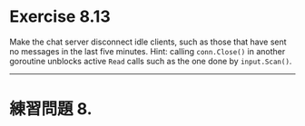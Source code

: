 # Exercise 8.13
Make the chat server disconnect idle clients, such as those that have sent no messages in the last five minutes. Hint: calling `conn.Close()` in another goroutine unblocks active `Read` calls such as the one done by `input.Scan()`.

---
# 練習問題 8.
